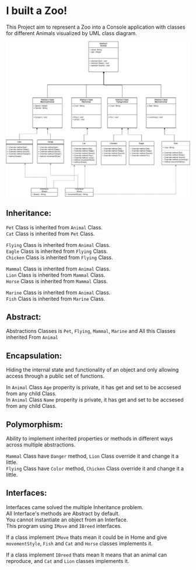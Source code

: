 # I built a Zoo!

This Project aim to represent a Zoo into a Console application with classes for different Animals visualized by UML class diagram.


![Uml Zoo](I%20built%20a%20Zoo!/Assets/Uml(2).png)


## Inheritance:
`Pet` Class is inherited from `Animal` Class.<br />
`Cat` Class is inherited from `Pet` Class.<br />

`Flying` Class is inherited from `Animal` Class.<br />
`Eagle` Class is inherited from `Flying` Class.<br />
`Chicken` Class is inherited from `Flying` Class.<br />

`Mammal` Class is inherited from `Animal` Class.<br />
`Lion` Class is inherited from `Mammal` Class.<br />
`Horse` Class is inherited from `Mammal` Class.<br />

`Marine` Class is inherited from `Animal` Class.<br />
`Fish` Class is inherited from `Marine` Class.
<br />
## Abstract:
Abstractions Classes is `Pet`, `Flying`, `Mammal`, `Marine` and All this Classes inherited From `Animal`<br />

## Encapsulation:
Hiding the internal state and functionality of an object and only allowing access through a public set of functions.<br />

In `Animal` Class `Age` properity is private, it has get and set to be accsesed from any child Class.<br />
In `Animal` Class `Name` properity is private, it has get and set to be accsesed from any child Class.<br />

## Polymorphism:
Ability to implement inherited properties or methods in different ways across multiple abstractions.<br />

`Mammal` Class have `Danger` method, `Lion` Class override it and change it a little.<br />
`Flying` Class have `Color` method, `Chicken` Class override it and change it a little.

## Interfaces:
Interfaces came solved the multiple Inheritance problem.<br />
All Interface's methods are Abstract by default.<br />
You cannot instantiate an object from an Interface.<br />
This program using `IMove` and `IBreed` interfaces.<br />

If a class implement `IMove` thats mean it could be in Home and give `movementStyle`, `Fish` and `Cat` and `Horse` classes implements it.<br />

If a class implement `IBreed` thats mean It means that an animal can reproduce, and `Cat` and `Lion` classes implements it.

